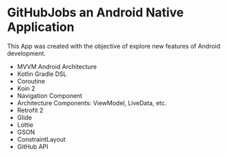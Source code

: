 # GitHubJobs an Android Native Application

This App was created with the objective of explore new features of Android development.

* MVVM Android Architecture
* Kotlin Gradle DSL
* Coroutine
* Koin 2
* Navigation Component
* Architecture Components: ViewModel, LiveData, etc.
* Retrofit 2
* Glide
* Lottie
* GSON
* ConstraintLayout
* GitHub API
